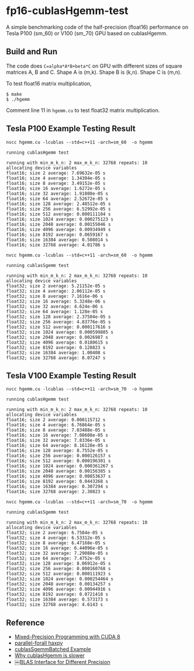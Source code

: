 # fp16-cublasHgemm-test
A simple benchmarking code of the half-precision (float16) performance on Tesla P100 (sm_60) or V100 (sm_70) GPU based on cublasHgemm.

## Build and Run

The code does `C=alpha*A*B+beta*C` on GPU with different sizes of square matrices A, B and C. Shape A is (m,k). Shape B is (k,n). Shape C is (m,n).

To test float16 matrix multiplication,

```shell
$ make
$ ./hgemm
```

Comment line 11 in `hgemm.cu` to test float32 matrix multiplication.

## Tesla P100 Example Testing  Result

```shell
nvcc hgemm.cu -lcublas --std=c++11 -arch=sm_60  -o hgemm

running cublasHgemm test

running with min_m_k_n: 2 max_m_k_n: 32768 repeats: 10
allocating device variables
float16; size 2 average: 7.69632e-05 s 
float16; size 4 average: 1.34304e-05 s 
float16; size 8 average: 3.49152e-05 s 
float16; size 16 average: 1.6272e-05 s 
float16; size 32 average: 1.91808e-05 s 
float16; size 64 average: 2.52672e-05 s 
float16; size 128 average: 2.48512e-05 s 
float16; size 256 average: 6.52992e-05 s 
float16; size 512 average: 0.000111104 s 
float16; size 1024 average: 0.000275123 s 
float16; size 2048 average: 0.00155046 s 
float16; size 4096 average: 0.00934949 s 
float16; size 8192 average: 0.0659167 s 
float16; size 16384 average: 0.508014 s 
float16; size 32768 average: 4.01786 s 

nvcc hgemm.cu -lcublas --std=c++11 -arch=sm_60  -o hgemm

running cublasSgemm test

running with min_m_k_n: 2 max_m_k_n: 32768 repeats: 10
allocating device variables
float32; size 2 average: 5.21152e-05 s 
float32; size 4 average: 2.06112e-05 s 
float32; size 8 average: 7.1616e-06 s 
float32; size 16 average: 5.3248e-06 s 
float32; size 32 average: 4.624e-06 s 
float32; size 64 average: 1.128e-05 s 
float32; size 128 average: 2.37504e-05 s 
float32; size 256 average: 4.83776e-05 s 
float32; size 512 average: 0.000117616 s 
float32; size 1024 average: 0.000599805 s 
float32; size 2048 average: 0.0026987 s 
float32; size 4096 average: 0.0180615 s 
float32; size 8192 average: 0.128823 s 
float32; size 16384 average: 1.00408 s 
float32; size 32768 average: 8.07247 s 
```
## Tesla V100 Example Testing  Result

```shell
nvcc hgemm.cu -lcublas --std=c++11 -arch=sm_70  -o hgemm

running cublasHgemm test

running with min_m_k_n: 2 max_m_k_n: 32768 repeats: 10
allocating device variables
float16; size 2 average: 0.000115712 s
float16; size 4 average: 6.76864e-05 s
float16; size 8 average: 7.03488e-05 s
float16; size 16 average: 7.08608e-05 s
float16; size 32 average: 7.8336e-05 s
float16; size 64 average: 8.16128e-05 s
float16; size 128 average: 8.7552e-05 s
float16; size 256 average: 0.000126157 s
float16; size 512 average: 0.000196301 s
float16; size 1024 average: 0.000361267 s
float16; size 2048 average: 0.00156385 s
float16; size 4096 average: 0.00853637 s
float16; size 8192 average: 0.0443268 s
float16; size 16384 average: 0.307294 s
float16; size 32768 average: 2.30823 s

nvcc hgemm.cu -lcublas --std=c++11 -arch=sm_70  -o hgemm

running cublasSgemm test

running with min_m_k_n: 2 max_m_k_n: 32768 repeats: 10
allocating device variables
float32; size 2 average: 6.7584e-05 s 
float32; size 4 average: 6.53312e-05 s 
float32; size 8 average: 6.47168e-05 s 
float32; size 16 average: 6.44096e-05 s 
float32; size 32 average: 7.29088e-05 s 
float32; size 64 average: 7.4752e-05 s 
float32; size 128 average: 8.06912e-05 s 
float32; size 256 average: 0.000160768 s 
float32; size 512 average: 0.000111923 s 
float32; size 1024 average: 0.000254464 s 
float32; size 2048 average: 0.00134257 s 
float32; size 4096 average: 0.00944916 s 
float32; size 8192 average: 0.0721418 s 
float32; size 16384 average: 0.573173 s 
float32; size 32768 average: 4.6143 s
```

## Reference

* [Mixed-Precision Programming with CUDA 8](https://devblogs.nvidia.com/parallelforall/mixed-precision-programming-cuda-8/)
* [parallel-forall haxpy](https://github.com/parallel-forall/code-samples/tree/master/posts/mixed-precision)
* [cublasSgemmBatched Example](https://github.com/pyrovski/cublasSgemmBatched-example)
* [Why cublasHgemm is slower](https://devtalk.nvidia.com/default/topic/972337/gpu-accelerated-libraries/why-cublashgemm-is-slower-more-than-cublassgemm-when-i-use-/)
* [￼BLAS Interface for Different Precision](http://www.netlib.org/utk/people/JackDongarra/WEB-PAGES/Batched-BLAS-2016/Day1/precision-blas.pdf)

